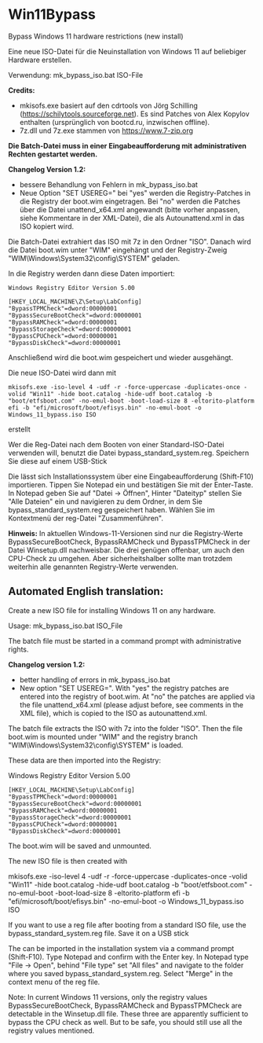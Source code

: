 # Win11Bypass
Bypass Windows 11 hardware restrictions (new install)

Eine neue ISO-Datei für die Neuinstallation von Windows 11 auf beliebiger Hardware erstellen.

Verwendung: mk_bypass_iso.bat ISO-File

**Credits:** 
- mkisofs.exe basiert auf den cdrtools von Jörg Schilling (https://schilytools.sourceforge.net). Es sind Patches von Alex Kopylov enthalten (ursprünglich von bootcd.ru, inzwischen offline).
- 7z.dll und 7z.exe stammen von https://www.7-zip.org

**Die Batch-Datei muss in einer Eingabeaufforderung mit administrativen Rechten gestartet werden.**

**Changelog Version 1.2:** 

- bessere Behandlung von Fehlern in mk_bypass_iso.bat 
- Neue Option "SET USEREG=" bei "yes" werden die Registry-Patches in die Registry der boot.wim eingetragen. Bei "no" werden die Patches über die Datei unattend_x64.xml angewandt (bitte vorher anpassen, siehe Kommentare in der XML-Datei), die als Autounattend.xml in das ISO kopiert wird. 

Die Batch-Datei extrahiert das ISO mit 7z in den Ordner "ISO". Danach wird die Datei boot.wim unter "WIM" eingehängt und der Registry-Zweig "WIM\Windows\System32\config\SYSTEM" geladen.

In die Registry werden dann diese Daten importiert:

```
Windows Registry Editor Version 5.00

[HKEY_LOCAL_MACHINE\Z\Setup\LabConfig]
"BypassTPMCheck"=dword:00000001
"BypassSecureBootCheck"=dword:00000001
"BypassRAMCheck"=dword:00000001
"BypassStorageCheck"=dword:00000001
"BypassCPUCheck"=dword:00000001
"BypassDiskCheck"=dword:00000001
```
Anschließend wird die boot.wim gespeichert und wieder ausgehängt.

Die neue ISO-Datei wird dann mit
```
mkisofs.exe -iso-level 4 -udf -r -force-uppercase -duplicates-once -volid "Win11" -hide boot.catalog -hide-udf boot.catalog -b "boot/etfsboot.com" -no-emul-boot -boot-load-size 8 -eltorito-platform efi -b "efi/microsoft/boot/efisys.bin" -no-emul-boot -o Windows_11_bypass.iso ISO
```

erstellt

Wer die Reg-Datei nach dem Booten von einer Standard-ISO-Datei verwenden will, benutzt die Datei bypass_standard_system.reg. Speichern Sie diese auf einem USB-Stick

Die lässt sich Installationssystem über eine Eingabeaufforderung (Shift-F10) importieren. Tippen Sie Notepad ein und bestätigen Sie mit der Enter-Taste. In Notepad geben Sie auf "Datei -> Öffnen", Hinter "Dateityp" stellen Sie "Alle Dateien" ein und navigieren zu dem Ordner, in dem Sie bypass_standard_system.reg gespeichert haben. Wählen Sie im Kontextmenü der reg-Datei "Zusammenführen".

**Hinweis:** In aktuellen Windows-11-Versionen sind nur die Registry-Werte BypassSecureBootCheck, BypassRAMCheck und BypassTPMCheck in der Datei Winsetup.dll nachweisbar. Die drei genügen offenbar, um auch den CPU-Check zu umgehen. Aber sicherheitshalber sollte man trotzdem weiterhin alle genannten Registry-Werte verwenden.

## Automated English translation:

Create a new ISO file for installing Windows 11 on any hardware.

Usage: mk_bypass_iso.bat ISO_File

The batch file must be started in a command prompt with administrative rights.

**Changelog version 1.2:**

- better handling of errors in mk_bypass_iso.bat
- New option "SET USEREG=". With "yes" the registry patches are entered into the registry of boot.wim. At "no" the patches are applied via the file unattend_x64.xml (please adjust before, see comments in the XML file), which is copied to the ISO as autounattend.xml.

The batch file extracts the ISO with 7z into the folder "ISO". Then the file boot.wim is mounted under "WIM" and the registry branch "WIM\Windows\System32\config\SYSTEM" is loaded.

These data are then imported into the Registry:

Windows Registry Editor Version 5.00
```
[HKEY_LOCAL_MACHINE\Setup\LabConfig]
"BypassTPMCheck"=dword:00000001
"BypassSecureBootCheck"=dword:00000001
"BypassRAMCheck"=dword:00000001
"BypassStorageCheck"=dword:00000001
"BypassCPUCheck"=dword:00000001
"BypassDiskCheck"=dword:00000001
```
The boot.wim will be saved and unmounted.

The new ISO file is then created with

mkisofs.exe -iso-level 4 -udf -r -force-uppercase -duplicates-once -volid "Win11" -hide boot.catalog -hide-udf boot.catalog -b "boot/etfsboot.com" -no-emul-boot -boot-load-size 8 -eltorito-platform efi -b "efi/microsoft/boot/efisys.bin" -no-emul-boot -o Windows_11_bypass.iso ISO

If you want to use a reg file after booting from a standard ISO file, use the bypass_standard_system.reg file. Save it on a USB stick

The can be imported in the installation system via a command prompt (Shift-F10). Type Notepad and confirm with the Enter key. In Notepad type "File -> Open", behind "File type" set "All files" and navigate to the folder where you saved bypass_standard_system.reg. Select "Merge" in the context menu of the reg file.

Note: In current Windows 11 versions, only the registry values BypassSecureBootCheck, BypassRAMCheck and BypassTPMCheck are detectable in the Winsetup.dll file. These three are apparently sufficient to bypass the CPU check as well. But to be safe, you should still use all the registry values mentioned.
